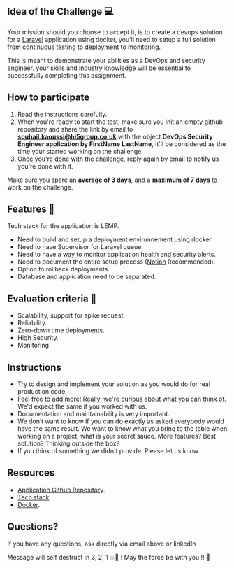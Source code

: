 ## Idea of the Challenge 💻

Your mission should you choose to accept it, is to create a devops solution for a [Laravel](https://laravel.com/) application using docker, you'll need to setup a full solution from continuous testing to deployment to monitoring. 

This is meant to demonstrate your abilities as a DevOps and security engineer. your skills and industry knowledge will be essential to successfully completing this assignment.

## How to participate

1. Read the instructions carefully.
2. When you're ready to start the test, make sure you init an empty github repository and share the link by email to **souhail.kaoussi@hi5group.co.uk** with the object **DevOps Security Engineer application by FirstName LastName**, it'll be considered as the time your started working on the challenge.
3. Once you're done with the challenge, reply again by email to notify us you're done with it.

Make sure you spare an **average of 3 days**, and a **maximum of 7 days** to work on the challenge.

## Features 🚀

Tech stack for the application is LEMP. 

- Need to build and setup a deployment environnement using docker.
- Need to have Supervisor for Laravel queue.
- Need to have a way to monitor application health and security alerts.
- Need to document the entire setup process ([Notion](https://notion.so) Recommended).
- Option to rollback deployments.
- Database and application need to be separated.

## Evaluation criteria 🚨

- Scalability, support for spike request.
- Reliability.
- Zero-down time deployments.
- High Security.
- Monitoring

## Instructions

- Try to design and implement your solution as you would do for real production code.
- Feel free to add more! Really, we're curious about what you can think of. We'd expect the same if you worked with us.
- Documentation and maintainability is very important.
- We don’t want to know if you can do exactly as asked everybody would have the same result. We want to know what you bring to the table when working on a project, what is your secret sauce. More features? Best solution? Thinking outside the box?
- If you think of something we didn't provide. Please let us know.

## Resources 

- [Application Github Repository](https://github.com/laravel/laravel).
- [Tech stack](https://www.linode.com/docs/guides/web-servers/lemp/).
- [Docker](https://www.docker.com/).

## Questions?

If you have any questions, ask directly via email above or linkedIn

Message will self destruct in 3, 2, 1 💥🧨 ! May the force be with you !! 🖖

